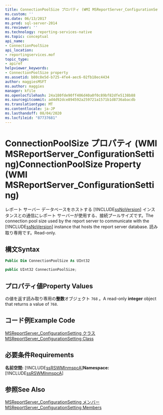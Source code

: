 ```yaml
---
title: ConnectionPoolSize プロパティ (WMI MSReportServer_ConfigurationSetting) | Microsoft Docs
ms.custom: ''
ms.date: 06/13/2017
ms.prod: sql-server-2014
ms.reviewer: ''
ms.technology: reporting-services-native
ms.topic: conceptual
api_name:
- ConnectionPoolSize
api_location:
- reportingservices.mof
topic_type:
- apiref
helpviewer_keywords:
- ConnectionPoolSize property
ms.assetid: b80c8e5d-b725-4fe4-aec6-02fb18ec4434
author: maggiesMSFT
ms.author: maggies
manager: kfile
ms.openlocfilehash: 24a180fde90ff406d40a0f0c89bf82dfe5138b88
ms.sourcegitcommit: ad4d92dce894592a259721a1571b1d8736abacdb
ms.translationtype: MT
ms.contentlocale: ja-JP
ms.lasthandoff: 08/04/2020
ms.locfileid: "87737681"
---
```

# <a name="connectionpoolsize-property-wmi-msreportserver_configurationsetting"></a><span data-ttu-id="da220-102">ConnectionPoolSize プロパティ (WMI MSReportServer_ConfigurationSetting)</span><span class="sxs-lookup"><span data-stu-id="da220-102">ConnectionPoolSize Property (WMI MSReportServer_ConfigurationSetting)</span></span>
  <span data-ttu-id="da220-103">レポート サーバー データベースをホストする [!INCLUDE[ssNoVersion](../../includes/ssnoversion-md.md)] インスタンスとの通信にレポート サーバーが使用する、接続プールサイズです。</span><span class="sxs-lookup"><span data-stu-id="da220-103">The connection pool size used by the report server to communicate with the [!INCLUDE[ssNoVersion](../../includes/ssnoversion-md.md)] instance that hosts the report server database.</span></span> <span data-ttu-id="da220-104">読み取り専用です。</span><span class="sxs-lookup"><span data-stu-id="da220-104">Read-only.</span></span>  
  
## <a name="syntax"></a><span data-ttu-id="da220-105">構文</span><span class="sxs-lookup"><span data-stu-id="da220-105">Syntax</span></span>  
  
```vb  
Public Dim ConnectionPoolSize As UInt32  
```  
  
```csharp  
public UInt32 ConnectionPoolSize;  
```  
  
## <a name="property-values"></a><span data-ttu-id="da220-106">プロパティ値</span><span class="sxs-lookup"><span data-stu-id="da220-106">Property Values</span></span>  
 <span data-ttu-id="da220-107">の値を返す読み取り専用の**整数**オブジェクト `768` 。</span><span class="sxs-lookup"><span data-stu-id="da220-107">A read-only **integer** object that returns a value of `768`.</span></span>  
  
## <a name="example-code"></a><span data-ttu-id="da220-108">コード例</span><span class="sxs-lookup"><span data-stu-id="da220-108">Example Code</span></span>  
 [<span data-ttu-id="da220-109">MSReportServer_ConfigurationSetting クラス</span><span class="sxs-lookup"><span data-stu-id="da220-109">MSReportServer_ConfigurationSetting Class</span></span>](msreportserver-configurationsetting-class.md)  
  
## <a name="requirements"></a><span data-ttu-id="da220-110">必要条件</span><span class="sxs-lookup"><span data-stu-id="da220-110">Requirements</span></span>  
 <span data-ttu-id="da220-111">**名前空間:** [!INCLUDE[ssRSWMInmspcA](../../includes/ssrswminmspca-md.md)]</span><span class="sxs-lookup"><span data-stu-id="da220-111">**Namespace:** [!INCLUDE[ssRSWMInmspcA](../../includes/ssrswminmspca-md.md)]</span></span>  
  
## <a name="see-also"></a><span data-ttu-id="da220-112">参照</span><span class="sxs-lookup"><span data-stu-id="da220-112">See Also</span></span>  
 [<span data-ttu-id="da220-113">MSReportServer_ConfigurationSetting メンバー</span><span class="sxs-lookup"><span data-stu-id="da220-113">MSReportServer_ConfigurationSetting Members</span></span>](msreportserver-configurationsetting-members.md)  
  
  
